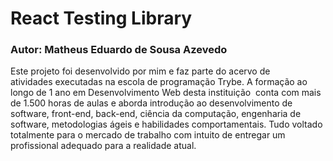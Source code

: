 # React Testing Library
### Autor: Matheus Eduardo de Sousa Azevedo

Este projeto foi desenvolvido por mim e faz parte do acervo de atividades executadas na escola de programação Trybe. A formação ao longo de 1 ano em Desenvolvimento Web desta instituição  conta com mais de 1.500 horas de aulas e aborda introdução ao desenvolvimento de software, front-end, back-end, ciência da computação, engenharia de software, metodologias ágeis e habilidades comportamentais. Tudo voltado totalmente para o mercado de trabalho com intuito de entregar um profissional adequado para a realidade atual. 
